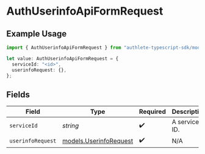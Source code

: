 # AuthUserinfoApiFormRequest

## Example Usage

```typescript
import { AuthUserinfoApiFormRequest } from "authlete-typescript-sdk/models/operations";

let value: AuthUserinfoApiFormRequest = {
  serviceId: "<id>",
  userinfoRequest: {},
};
```

## Fields

| Field                                                     | Type                                                      | Required                                                  | Description                                               |
| --------------------------------------------------------- | --------------------------------------------------------- | --------------------------------------------------------- | --------------------------------------------------------- |
| `serviceId`                                               | *string*                                                  | :heavy_check_mark:                                        | A service ID.                                             |
| `userinfoRequest`                                         | [models.UserinfoRequest](../../models/userinforequest.md) | :heavy_check_mark:                                        | N/A                                                       |